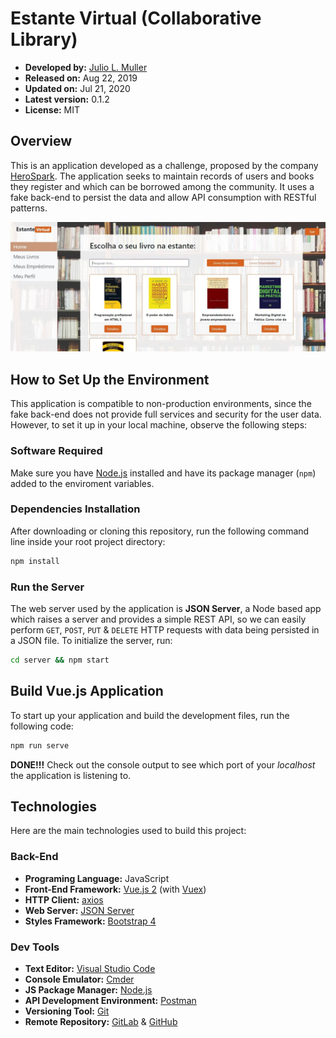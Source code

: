 
# Estante Virtual (Collaborative Library)

- **Developed by:** [Julio L. Muller](https://github.com/juliolmuller)
- **Released on:** Aug 22, 2019
- **Updated on:** Jul 21, 2020
- **Latest version:** 0.1.2
- **License:** MIT

## Overview

This is an application developed as a challenge, proposed by the company [HeroSpark](https://herospark.com/). The application seeks to maintain records of users and books they register and which can be borrowed among the community. It uses a fake back-end to persist the data and allow API consumption with RESTful patterns.

![Collaborative Library](./app-overview.jpg)

## How to Set Up the Environment

This application is compatible to non-production environments, since the fake back-end does not provide full services and security for the user data. However, to set it up in your local machine, observe the following steps:

### Software Required

Make sure you have [Node.js](https://nodejs.org/) installed and have its package manager (`npm`) added to the enviroment variables.

### Dependencies Installation

After downloading or cloning this repository, run the following command line inside your root project directory:

```bash
npm install
```

### Run the Server

The web server used by the application is **JSON Server**, a Node based app which raises a server and provides a simple REST API, so we can easily perform `GET`, `POST`, `PUT` & `DELETE` HTTP requests with data being persisted in a JSON file. To initialize the server, run:

```bash
cd server && npm start
```

## Build Vue.js Application

To start up your application and build the development files, run the following code:

```bash
npm run serve
```

**DONE!!!** Check out the console output to see which port of your *localhost* the application is listening to.

## Technologies

Here are the main technologies used to build this project:

### Back-End

- **Programing Language:** JavaScript
- **Front-End Framework:** [Vue.js 2](https://vuejs.org/) (with [Vuex](https://vuex.vuejs.org/))
- **HTTP Client:** [axios](https://github.com/axios/axios)
- **Web Server:** [JSON Server](https://github.com/typicode/json-server)
- **Styles Framework:** [Bootstrap 4](https://getbootstrap.com/)

### Dev Tools

- **Text Editor:** [Visual Studio Code](https://code.visualstudio.com/)
- **Console Emulator:** [Cmder](https://cmder.net/)
- **JS Package Manager:** [Node.js](https://nodejs.org/en/)
- **API Development Environment:** [Postman](https://www.getpostman.com/)
- **Versioning Tool:** [Git](https://git-scm.com/)
- **Remote Repository:** [GitLab](https://gitlab.com/) & [GitHub](https://github.com/)
